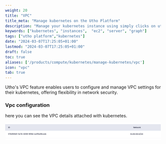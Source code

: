 ```yaml
---
weight: 20
title: "VPC"
title_meta: "Manage kubernetes on the Utho Platform"
description: "Manage your kubernetes instance using simply clicks on utho platform"
keywords: ["kubernetes", "instances",  "ec2", "server", "graph"]
tags: ["utho platform","kubernetes"]
date: "2024-03-07T17:25:05+01:00"
lastmod: "2024-03-07T17:25:05+01:00"
draft: false
toc: true
aliases: ['/products/compute/kubernetes/manage-kubernetes/vpc']
icon: "vpc"
tab: true
---
```

Utho's VPC feature enables users to configure and manage VPC settings for their kubernetes, offering flexibility in network security.

### Vpc configuration

here you can see the VPC details attached with kubernetes.

![1718891929733](image/index/1718891929733.png)
